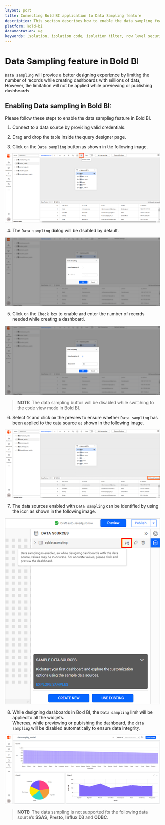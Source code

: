 ```yaml
---
layout: post
title: Connecting Bold BI application to Data Sampling feature
description: This section describes how to enable the data sampling feature for data sources in Bold BI Embedded.
platform: bold-bi
documentation: ug
keywords: isolation, isolation code, isolation filter, row level security, row level
---
```


# Data Sampling feature in Bold BI

`Data sampling` will provide a better designing experience by limiting the number of records while creating dashboards with millions of data, However, the limitation will not be applied while previewing or publishing dashboards.

## Enabling Data sampling in Bold BI:

Please follow these steps to enable the data sampling feature in Bold BI.

1. Connect to a data source by providing valid credentials.

2. Drag and drop the table inside the query designer page.

3. Click on the `Data sampling` button as shown in the following image.

![Data sampling icon](/static/assets/embedded/working-with-datasource/data-sampling/datasamplingicon.png)
 
4. The `Data sampling` dialog will be disabled by default.

![Data sampling enable](/static/assets/embedded/working-with-datasource/data-sampling/enabledatasampling.png)

5. Click on the `Check box` to enable and enter the number of records needed while creating a dashboard.

![Data sampling enable](/static/assets/embedded/working-with-datasource/data-sampling/enableandapplylimit.png)

> **NOTE:** The data sampling button will be disabled while switching to the code view mode in Bold BI.

6. Select `OK` and click on the preview to ensure whether `Data sampling` has been applied to the data source as shown in the following image.

![Data sampling table preview](/static/assets/embedded/working-with-datasource/data-sampling/datasampledtablepreview.png)

7. The data sources enabled with `Data sampling` can be identified by using the icon as shown in the following image.

![Data sampling enabled](/static/assets/embedded/working-with-datasource/data-sampling/datasampleenabledicon.png#width=453px;height=544.9px)

8. While designing dashboards in Bold BI, the `Data sampling` limit will be applied to all the widgets.<br/> Whereas, while previewing or publishing the dashboard, the `data sampling` will be disabled automatically to ensure data integrity.

![Data sample dashboard](/static/assets/embedded/working-with-datasource/data-sampling/datasampledashboard.png)

> **NOTE:** The data sampling is not supported for the following data source’s  **SSAS**, **Presto**, **Influx DB** and **ODBC**.